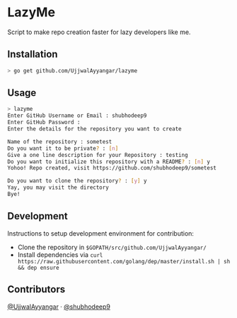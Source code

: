 # LazyMe
Script to make repo creation faster for lazy developers like me.

## Installation
```sh
> go get github.com/UjjwalAyyangar/lazyme
```

## Usage

```sh
> lazyme
Enter GitHub Username or Email : shubhodeep9
Enter GitHub Password :
Enter the details for the repository you want to create

Name of the repository : sometest
Do you want it to be private? : [n]
Give a one line description for your Repository : testing
Do you want to initialize this repository with a README? : [n] y
Yohoo! Repo created, visit https://github.com/shubhodeep9/sometest

Do you want to clone the repository? : [y] y
Yay, you may visit the directory
Bye!
```

## Development
Instructions to setup development environment for contribution:

- Clone the repository in `$GOPATH/src/github.com/UjjwalAyyangar/`
- Install dependencies via `curl https://raw.githubusercontent.com/golang/dep/master/install.sh | sh && dep ensure`

## Contributors
[@UjjwalAyyangar](https://github.com/UjjwalAyyangar) · [@shubhodeep9](https://github.com/shubhodeep9)
